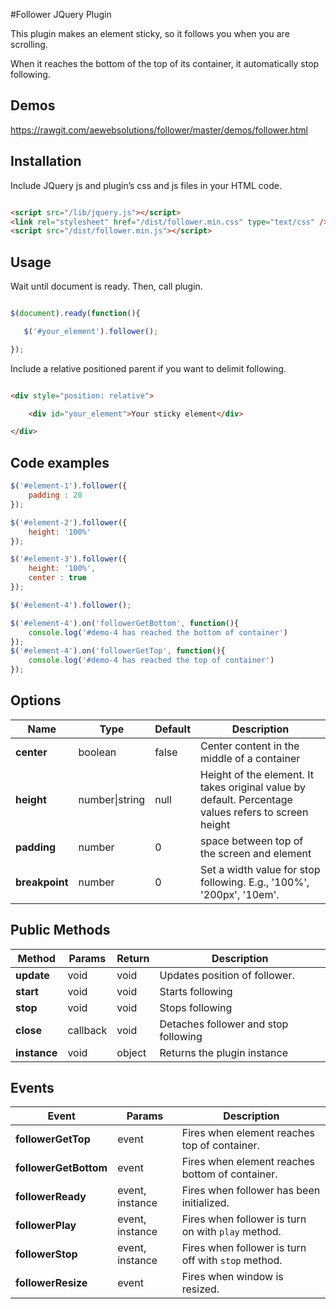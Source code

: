 #Follower JQuery Plugin

This plugin makes an element sticky, so it follows you when you are scrolling.

When it reaches the bottom of the top of its container, it automatically stop following.

## Demos
https://rawgit.com/aewebsolutions/follower/master/demos/follower.html

## Installation

Include JQuery js and plugin’s css and js files in your HTML code.

```html

<script src="/lib/jquery.js"></script> 
<link rel="stylesheet" href="/dist/follower.min.css" type="text/css" /> 
<script src="/dist/follower.min.js"></script> 

```

## Usage


Wait until document is ready. Then, call plugin.

```javascript

$(document).ready(function(){

   $('#your_element').follower();

});

```

Include a relative positioned parent if you want to delimit following.

```html

<div style="position: relative">

    <div id="your_element">Your sticky element</div>   

</div>

```

## Code examples

```javascript
$('#element-1').follower({
    padding : 20
});

$('#element-2').follower({
    height: '100%'
});

$('#element-3').follower({
    height: '100%',
    center : true
});

$('#element-4').follower();

$('#element-4').on('followerGetBottom', function(){
    console.log('#demo-4 has reached the bottom of container')
});
$('#element-4').on('followerGetTop', function(){
    console.log('#demo-4 has reached the top of container')
});

```

## Options

Name | Type | Default | Description
--- | --- | --- | ---
**center** | boolean | false |  Center content in the middle of a container
**height** | number\|string | null | Height of the element. It takes original value by default. Percentage values refers to screen height
**padding** | number | 0 | space between top of the screen and element
**breakpoint** | number | 0 | Set a width value for stop following. E.g., '100%', '200px', '10em'.

## Public Methods
Method | Params | Return | Description
--- | --- | --- | ---
**update** | void |  void | Updates position of follower.
**start** | void | void | Starts following
**stop** | void | void |  Stops following
**close** | callback | void | Detaches follower and stop following
**instance** | void | object | Returns the plugin instance


## Events

Event | Params | Description
--- | --- | ---
**followerGetTop** | event | Fires when element reaches top of container.
**followerGetBottom** | event | Fires when element reaches bottom of container.
**followerReady** | event, instance | Fires when follower has been initialized.
**followerPlay** | event, instance | Fires when follower is turn on with `play` method.
**followerStop** | event, instance | Fires when follower is turn off with `stop` method.
**followerResize** | event | Fires when window is resized.
